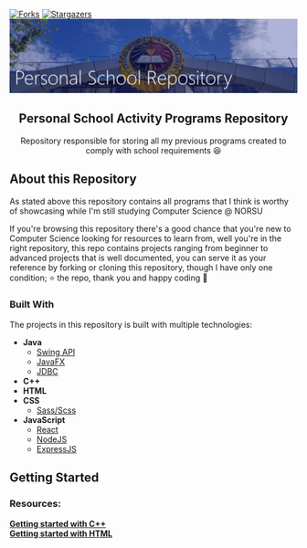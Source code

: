 [![Forks][forks-shield]][forks-url]
[![Stargazers][stars-shield]][stars-url]
![School Repo Banner](/assets/school_repo_banner.jpg)
<br/>
<h2 align = "center"> Personal School Activity Programs Repository </h2>
<p align = "center"> Repository responsible for storing all my previous programs created to comply with school requirements 😆 
</p>

<!-- About this Project -->
## About this Repository
As stated above this repository contains all programs that I think is worthy of showcasing while I'm still studying Computer Science @ NORSU  
  
If you're browsing this repository there's a good chance that you're new to Computer Science looking for resources to learn from, well you're in the right repository, this repo contains projects ranging from beginner to advanced projects that is well documented, you can serve it as your reference by forking or cloning this repository, though I have only one condition; ⭐ the repo, thank you and happy coding 🎊  
<!-- Built with -->
### Built With
The projects in this repository is built with multiple technologies:
* **Java**
  * <a href = "https://docs.oracle.com/javase/8/docs/technotes/guides/swing/index.html"> Swing API </a>
  * <a href = "https://openjfx.io/"> JavaFX </a>
  * <a href = "https://www.cdata.com/drivers/mysql/jdbc/"> JDBC </a>    
* **C++**  
* **HTML**  
* **CSS**
  * <a href = "https://reactjs.org/docs/getting-started.html"> Sass/Scss </a>
* **JavaScript**
  * <a href = "https://www.cdata.com/drivers/mysql/jdbc/"> React </a> 
  * <a href = "https://nodejs.org/en/docs/"> NodeJS </a> 
  * <a href = "http://expressjs.com/"> ExpressJS </a>

## Getting Started

<!-- Resources to get started learning -->
### Resources:
**<a href = "https://docs.oracle.com/en/java/"> Getting started with C++ </a>**  
**<a href = "https://www.w3schools.com/html/"> Getting started with HTML </a>**  
<!-- MARKDOWN LINKS & IMAGES -->
[forks-shield]: https://img.shields.io/github/forks/lozanasc/lozanasc_school?style=for-the-badge
[forks-url]: https://github.com/lozanasc/lozanasc_school/network/members
[stars-shield]: https://img.shields.io/github/stars/lozanasc/lozanasc_school?style=for-the-badge
[stars-url]: https://github.com/lozanasc/lozanasc_school/stargazers
